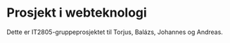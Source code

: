 Prosjekt i webteknologi
=======================

Dette er IT2805-gruppeprosjektet til Torjus, Balázs, Johannes og Andreas.
